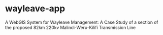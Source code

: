 # wayleave-app
 A WebGIS System for Wayleave Management: A Case Study of a section of the proposed 82km 220kv Malindi-Weru-Kilifi Transmission Line

